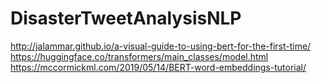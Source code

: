 # DisasterTweetAnalysisNLP

http://jalammar.github.io/a-visual-guide-to-using-bert-for-the-first-time/
https://huggingface.co/transformers/main_classes/model.html
https://mccormickml.com/2019/05/14/BERT-word-embeddings-tutorial/
